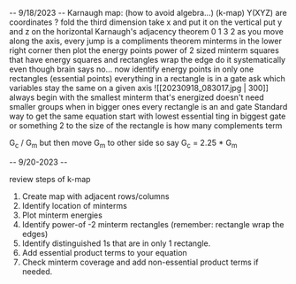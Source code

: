 -- 9/18/2023 --
 Karnaugh map: (how to avoid algebra...) (k-map)
	 Y(XYZ) are coordinates ? 
	 fold the third dimension
	 take x and put it on the vertical
	 put y and z on the horizontal
	 Karnaugh's adjacency theorem
		 0 1 3 2
		 as you move along the axis, every jump is a compliments theorem
		 minterms in the lower right corner
		 then plot the energy points
		 power of 2 sized minterm squares that have energy
		 squares and rectangles wrap the edge
			do it systematically even though brain says no...
		 now identify energy points in only one rectangles (essential points)
		 everything in a rectangle is in a gate
		 ask which variables stay the same on a given axis
		 ![[20230918_083017.jpg | 300]]
		 always begin with the smallest minterm that's energized
		 doesn't need smaller groups when in bigger ones
		 every rectangle is an and gate
		Standard way to get the same equation
			start with lowest essential ting in biggest gate or something
			2 to the size of the rectangle is how many complements term

G<sub>c</sub> / G<sub>m</sub> but then move G<sub>m</sub> to other side so say G<sub>c</sub> = 2.25 * G<sub>m</sub> 


-- 9/20-2023 --

review steps of k-map

1. Create map with adjacent rows/columns
2. Identify location of minterms
3. Plot minterm energies
4. Identify power-of -2 minterm rectangles (remember: rectangle wrap the edges)
5. Identify distinguished 1s that are in only 1 rectangle.
6. Add essential product terms to your equation
7. Check minterm coverage and add non-essential product terms if needed.